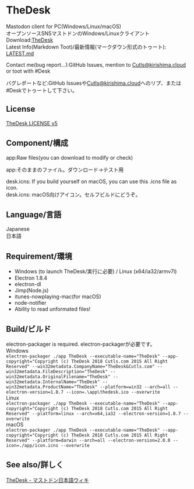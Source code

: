 # TheDesk
Mastodon client for PC(Windows/Linux/macOS)  
オープンソースSNSマストドンのWindows/Linuxクライアント  
Download:[TheDesk](https://thedesk.top)  
Latest Info(Markdown Toot)/最新情報(マークダウン形式のトゥート): [LATEST.md](https://github.com/cutls/TheDesk/blob/master/LATEST.md)

Contact me(bug report...):GitHub Issues, mention to [Cutls@kirishima.cloud](https://kirishima.cloud/@Cutls) or toot with #Desk  

バグレポートなど:GitHub Issuesや[Cutls@kirishima.cloud](https://kirishima.cloud/@Cutls)へのリプ、または#Deskでトゥートして下さい。  

## License

[TheDesk LICENSE v5](https://github.com/cutls/TheDesk/blob/master/LICENSE.md)

## Component/構成

app:Raw files(you can download to modify or check)  

app:そのままのファイル。ダウンロード→テスト用  

desk.icns: If you build yourself on macOS, you can use this .icns file as icon.  
desk.icns: macOS向けアイコン。セルフビルドにどうぞ。  

## Language/言語

Japanese  
日本語

## Requirement/環境

- Windows (to launch TheDesk/実行に必要) / Linux (x64/ia32/armv7l)
- Electron 1.8.4
- electron-dl
- Jimp(Node.js)
- itunes-nowplaying-mac(for macOS)
- node-notifier
- Ability to read unformated files!

## Build/ビルド
electron-packager is required. electron-packagerが必要です。  
Windows  
`electron-packager ./app TheDesk --executable-name="TheDesk" --app-copyright="Copyright (c) TheDesk 2018 Cutls.com 2015 All Right Reserved" --win32metadata.CompanyName="TheDesk&Cutls.com" --win32metadata.FileDescription="TheDesk" --win32metadata.OriginalFilename="TheDesk" --win32metadata.InternalName="TheDesk" --win32metadata.ProductName="TheDesk" --platform=win32 --arch=all --electron-version=1.8.7 --icon=.\app\thedesk.ico --overwrite`  
Linux  
`electron-packager ./app TheDesk --executable-name="TheDesk" --app-copyright="Copyright (c) TheDesk 2018 Cutls.com 2015 All Right Reserved" --platform=linux --arch=x64,ia32 --electron-version=1.8.7 --overwrite`  
macOS  
`electron-packager ./app TheDesk --executable-name="TheDesk" --app-copyright="Copyright (c) TheDesk 2018 Cutls.com 2015 All Right Reserved" --platform=darwin --arch=all --electron-version=2.0.0 --icon=./app/icon.icns --overwrite`  

## See also/詳しく

[TheDesk - マストドン日本語ウィキ](https://ja.mstdn.wiki/TheDesk)
